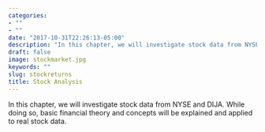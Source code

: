 ```yaml
---
categories:
- ""
- ""
date: "2017-10-31T22:26:13-05:00"
description: "In this chapter, we will investigate stock data from NYSE and DIJA. While doing so, basic financial theory and concepts will be explained and applied to real stock data."
draft: false
image: stockmarket.jpg
keywords: ""
slug: stockreturns
title: Stock Analysis
---
```


In this chapter, we will investigate stock data from NYSE and DIJA. While doing so, basic financial theory and concepts will be explained and applied to real stock data.